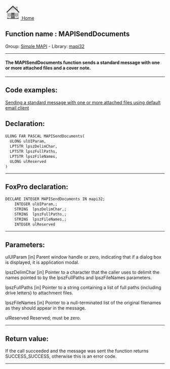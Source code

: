 [<img src="../../images/home.png"> Home ](https://github.com/VFPX/Win32API)  

## Function name : MAPISendDocuments
Group: [Simple MAPI](../../functions_group.md#Simple_MAPI)  -  Library: [mapi32](../../libraries.md#mapi32)  
***  


#### The MAPISendDocuments function sends a standard message with one or more attached files and a cover note. 
***  


## Code examples:
[Sending a standard message with one or more attached files using default email client](../../samples/sample_273.md)  

## Declaration:
```foxpro  
ULONG FAR PASCAL MAPISendDocuments(
  ULONG ulUIParam,
  LPTSTR lpszDelimChar,
  LPTSTR lpszFullPaths,
  LPTSTR lpszFileNames,
  ULONG ulReserved
)  
```  
***  


## FoxPro declaration:
```foxpro  
DECLARE INTEGER MAPISendDocuments IN mapi32;
	INTEGER ulUIParam,;
	STRING  lpszDelimChar,;
	STRING  lpszFullPaths,;
	STRING  lpszFileNames,;
	INTEGER ulReserved  
```  
***  


## Parameters:
ulUIParam 
[in] Parent window handle or zero, indicating that if a dialog box is displayed, it is application modal. 

lpszDelimChar 
[in] Pointer to a character that the caller uses to delimit the names pointed to by the lpszFullPaths and lpszFileNames parameters. 

lpszFullPaths 
[in] Pointer to a string containing a list of full paths (including drive letters) to attachment files. 

lpszFileNames 
[in] Pointer to a null-terminated list of the original filenames as they should appear in the message. 

ulReserved 
Reserved; must be zero.   
***  


## Return value:
If the call succeeded and the message was sent the function returns SUCCESS_SUCCESS, otherwise this is an error code.  
***  

